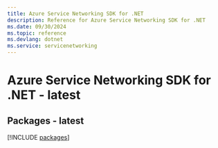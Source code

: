```yaml
---
title: Azure Service Networking SDK for .NET
description: Reference for Azure Service Networking SDK for .NET
ms.date: 09/30/2024
ms.topic: reference
ms.devlang: dotnet
ms.service: servicenetworking
---
```

# Azure Service Networking SDK for .NET - latest
## Packages - latest
[!INCLUDE [packages](service-networking-index.md)]